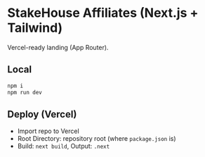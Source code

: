 # StakeHouse Affiliates (Next.js + Tailwind)

Vercel-ready landing (App Router).

## Local
```bash
npm i
npm run dev
```

## Deploy (Vercel)
- Import repo to Vercel
- Root Directory: repository root (where `package.json` is)
- Build: `next build`, Output: `.next`
